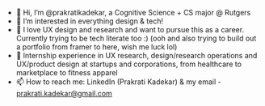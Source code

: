 - 👋 Hi, I’m @prakratikadekar, a Cognitive Science + CS major @ Rutgers
- 👀 I’m interested in everything design & tech! 
- 🌱 I love UX design and research and want to pursue this as a career. Currently trying to be tech literate too :) (ooh and also trying to build out a portfolio from framer to here, wish me luck lol)
- 💞️ Internship experience in UX research, design/research operations and UX/product design at startups and corporations, from healthcare to marketplace to fitness apparel
- 📫 How to reach me: LinkedIn (Prakrati Kadekar) & my email - prakrati.kadekar@gmail.com

<!---
prakratikadekar/prakratikadekar is a ✨ special ✨ repository because its `README.md` (this file) appears on your GitHub profile.
You can click the Preview link to take a look at your changes.
--->
